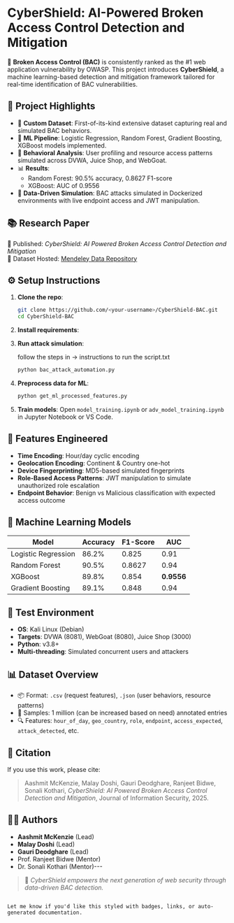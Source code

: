 # CyberShield: AI-Powered Broken Access Control Detection and Mitigation

🚨 **Broken Access Control (BAC)** is consistently ranked as the #1 web application vulnerability by OWASP. This project introduces **CyberShield**, a machine learning-based detection and mitigation framework tailored for real-time identification of BAC vulnerabilities.

## 📌 Project Highlights

- 📁 **Custom Dataset**: First-of-its-kind extensive dataset capturing real and simulated BAC behaviors.
- 🤖 **ML Pipeline**: Logistic Regression, Random Forest, Gradient Boosting, XGBoost models implemented.
- 🧠 **Behavioral Analysis**: User profiling and resource access patterns simulated across DVWA, Juice Shop, and WebGoat.
- 📊 **Results**: 
  - Random Forest: 90.5% accuracy, 0.8627 F1-score
  - XGBoost: AUC of 0.9556
- 🧪 **Data-Driven Simulation**: BAC attacks simulated in Dockerized environments with live endpoint access and JWT manipulation.

## 📚 Research Paper

📄 Published: *CyberShield: AI Powered Broken Access Control Detection and Mitigation*  
🔗 Dataset Hosted: [Mendeley Data Repository](https://data.mendeley.com/drafts/vvr4w36bn6) 

## ⚙️ Setup Instructions

1. **Clone the repo**:

   ```bash
   git clone https://github.com/<your-username>/CyberShield-BAC.git
   cd CyberShield-BAC
   ```

2. **Install requirements**:

3. **Run attack simulation**:

   follow the steps in -> instructions to run the script.txt
   
   ```bash
   python bac_attack_automation.py
   ```

5. **Preprocess data for ML**:

   ```bash
   python get_ml_processed_features.py
   ```

6. **Train models**:
   Open `model_training.ipynb` or `adv_model_training.ipynb` in Jupyter Notebook or VS Code.

## 🧪 Features Engineered

* **Time Encoding**: Hour/day cyclic encoding
* **Geolocation Encoding**: Continent & Country one-hot
* **Device Fingerprinting**: MD5-based simulated fingerprints
* **Role-Based Access Patterns**: JWT manipulation to simulate unauthorized role escalation
* **Endpoint Behavior**: Benign vs Malicious classification with expected access outcome

## 🧠 Machine Learning Models

| Model               | Accuracy | F1-Score | AUC        |
| ------------------- | -------- | -------- | ---------- |
| Logistic Regression | 86.2%    | 0.825    | 0.91       |
| Random Forest       | 90.5%    | 0.8627   | 0.94       |
| XGBoost             | 89.8%    | 0.854    | **0.9556** |
| Gradient Boosting   | 89.1%    | 0.848    | 0.94       |

## 🧪 Test Environment

* **OS**: Kali Linux (Debian)
* **Targets**: DVWA (8081), WebGoat (8080), Juice Shop (3000)
* **Python**: v3.8+
* **Multi-threading**: Simulated concurrent users and attackers

## 📊 Dataset Overview

* 📦 Format: `.csv` (request features), `.json` (user behaviors, resource patterns)
* 🧬 Samples: 1 million (can be increased based on need) annotated entries
* 🔍 Features: `hour_of_day`, `geo_country`, `role`, `endpoint`, `access_expected`, `attack_detected`, etc.

## 📎 Citation

If you use this work, please cite:

> Aashmit McKenzie, Malay Doshi, Gauri Deodghare, Ranjeet Bidwe, Sonali Kothari, *CyberShield: AI Powered Broken Access Control Detection and Mitigation*, Journal of Information Security, 2025.

## 🧑‍💻 Authors

* **Aashmit McKenzie** (Lead)
* **Malay Doshi** (Lead)
* **Gauri Deodghare** (Lead)
* Prof. Ranjeet Bidwe (Mentor)
* Dr. Sonali Kothari (Mentor)---


> 🔐 *CyberShield empowers the next generation of web security through data-driven BAC detection.*

```

Let me know if you'd like this styled with badges, links, or auto-generated documentation.
```
